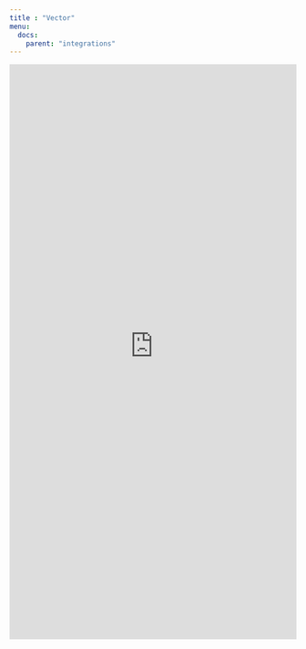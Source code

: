 ```yaml
---
title : "Vector"
menu:
  docs:
    parent: "integrations"
---
```


<iframe 
    width="100%"
    style="aspect-ratio: 1/2;"
    name="iframe" 
    id="integration" 
    frameborder="0"
    src="https://console.victoriametrics.cloud/public/integrations/vector" >
</iframe>
